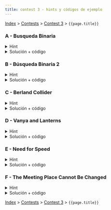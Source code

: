 ```yaml
---
title: contest 3 - hints y códigos de ejemplo
---
```


[Index](../index) > [Contests](../contests) > [Contest 3](../contests#contest-3) > ```{{page.title}}```

### A - Busqueda Binaria

<details> 
  <summary>Hint</summary>
  Hello world de búsqueda binaria
</details>
<details> 
  <summary>Solución + código</summary>
  Simplemente aplicar búsqueda binaria. <a href="https://github.com/PabloMessina/Competitive-Programming-Material/blob/master/Solved%20problems/SPOJ/BBIN_BusquedaBinaria.cpp">Código de ejemplo</a>
</details>

### B - Búsqueda Binaria 2

<details> 
  <summary>Hint</summary>
  Hello world de búsqueda binaria
</details>
<details> 
  <summary>Solución + código</summary>
  Simplemente aplicar búsqueda binaria. <a href="https://github.com/PabloMessina/Competitive-Programming-Material/blob/master/Solved%20problems/SPOJ/BBIN_BúsquedaBinaria2.cpp">Código de ejemplo</a>
</details>

### C - Berland Collider

<details> 
  <summary>Hint</summary>
  Para verificar si un tiempo fijo es suficiente para que exista un choque basta fijarse en que para cada partícula moviendose a la izquierda todas las partículas que estaban originalmente a su izquierda moviendose hacia la derecha sigan a su izquierda. O viceversa.
</details>
<details> 
  <summary>Solución + código</summary>
  Usando lo expresado en el hint, podemos realizar búsqueda binaria sobre el tiempo necesario para que haya un choque de forma que para chequear si un tiempo determinado es suficiente recorremos el arreglo ordenado de posiciones guardando la mayor posición de las partículas que se mueven a la derecha en el tiempo actual. Si en algún momento mientras recorremos el arreglo la nueva posición de una partícula moviéndose a la izquierda es menor que la mayor acumulada de las que se mueven a la derecha, tendremos un choque.
  
  Ojo que en este problema los límites de tiempo son bastante acotados, por lo que recomendamos usar C++ para programar la solución usando los comandos ios::sync_with_stdio(0); cin.tie(0); para obtener manejo mas rápido de input y output.
  <a href="https://github.com/BenjaminRubio/CompetitiveProgramming/blob/master/Problems/Codeforces/BerlandCollider.cpp">Código de ejemplo</a>
</details>

### D - Vanya and Lanterns 
<details> 
  <summary>Hint</summary>
  Para verificar si un radio sirve para cubrir la calle entera basta con recorrer las posiciones de forma ordenada y checkear que alcance a cubrir todos los espacios entre linternas y a los bordes.
</details>
<details> 
  <summary>Solución + código</summary>
  Podemos hacer búsqueda binaria sobre el radio óptimo, para eso podemos inicializar los límites de la búsqueda como mínimo 0 y máximo 10^9 y en cada iteración revisar si la mitad del rango alcanza a cubrir la calle, para verificar procedemos como en el hint, como en cada iteración el rango se divide a la mitad con 1000 iteraciones tendremos más que suficiente para alcanzar la precisión pedida.
  <a href="https://github.com/BenjaminRubio/CompetitiveProgramming/blob/master/Problems/Codeforces/VanyaAndLanterns.cpp">Código de ejemplo</a>
</details>

### E - Need for Speed 
<details> 
  <summary>Hint</summary>
  Podemos abordar el problema como una búsqueda binaria sobre los posibles valores de la constante, piensen en cómo seria posible ocupar el tiempo real.
</details>
<details> 
  <summary>Solución + código</summary>
  Podemos como dice el hint hacer una búsqueda binaria sobre los posibles valores de la constante, para esto primero obtenemos los límites de sus posibles valores, la constante va a ser como mínimo el valor que hace a todas las entradas positivas y como máximo 2*10^6, para cada posible valor de la constante durante la búsqueda binaria obtenemos su tiempo dado como la suma de las distancias dividido en sus velocidades trasladadas.
  <a href="https://github.com/BenjaminRubio/CompetitiveProgramming/blob/master/Problems/Kattis/NeedForSpeed.cpp">Código de ejemplo</a>
</details>

### F - The Meeting Place Cannot Be Changed
<details> 
  <summary>Hint</summary>
  Si un tiempo determinado es suficiente para juntarse, entonces la menor de las máximas posiciones que alcanzan los jugadores en ese tiempo es mayor o igual a la mayor de las mínimas posiciones.
</details>
<details> 
  <summary>Solución + código</summary>
  Podemos usar lo mencionado en el hint para hacer una búsqueda binaria sobre el tiempo necesario para juntarse, usando el que el tiempo sea sufuciente como predicado de la búsqueda.
  <a href="https://github.com/BenjaminRubio/CompetitiveProgramming/blob/master/Problems/Codeforces/TheMeetingPlaceCannotBeChanged.cpp">Código de ejemplo</a>
</details>

<!-- <details> 
  <summary>Hint</summary>   
</details>
<details> 
  <summary>Solución + código</summary>
  <a href="">Código de ejemplo</a>
</details> -->

[Index](../index) > [Contests](../contests) > [Contest 3](../contests#contest-3) > ```{{page.title}}```
